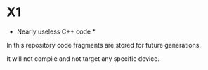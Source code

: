 # X1
* Nearly useless C++ code *

In this repository code fragments are stored for future generations.

It will not compile and not target any specific device.
